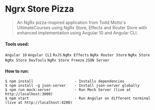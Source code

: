 # Ngrx Store Pizza
> An NgRx pizza-inspired application from Todd Motto's UltimateCourses using NgRx Store, Effects and Router Store with enhanced implementation using Angular 10 and Angular CLI.

#### Tools used:
`Angular 10` `Angular CLI` `RxJS` `NgRx Effects` `NgRx Router Store` `NgRx Store` `NgRx Store DevTools` `NgRx Store Freeze` `JSON Server`

#### How to run:

```
$ npm install                   - Installs dependencies
$ npm install -g json-server    - Install json-server globally
$ npm run mock:server           - Run Mock Server (live at http://localhost:3000)
$ npm start                     - Run Angular on different terminal (live at http://localhost:4200)
```



